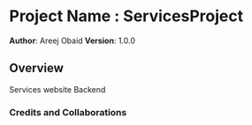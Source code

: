 # Project Name : ServicesProject

**Author**: Areej Obaid
**Version**: 1.0.0 

## Overview
Services website Backend

### Credits and Collaborations
<!-- Give credit (and a link) to other people or resources that helped you build this application. -->
